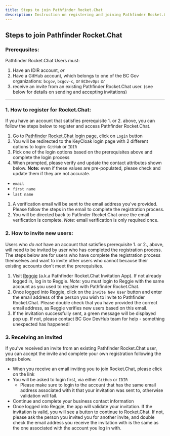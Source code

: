 ```yaml
---
title: Steps to join Pathfinder Rocket.Chat
description: Instruction on registering and joining Pathfinder Rocket.Chat
---
```


## Steps to join Pathfinder Rocket.Chat

### Prerequsites:

Pathfinder Rocket.Chat Users must:

1. Have an IDIR account, *or*
2. Have a GitHub account, which belongs to one of the BC Gov organizations: `bcgov`, `bcgov-c`, or `BCDevOps` *or*
3. receive an invite from an existing Pathfinder Rocket.Chat user. (see below for details on sending and accepting invitations)

---
### 1. How to register for Rocket.Chat:

If you have an account that satisfies prerequisite 1. or 2. above, you can follow the steps below to register and access Pathfinder Rocket.Chat.  

1. Go to [Pathfinder Rocket.Chat login page](https://chat.pathfinder.gov.bc.ca/), click on `Login` button
1. You will be redirected to the KeyCloak login page with 2 different options to login: `GitHub` or `IDIR`
1. Pick one of the login options based on the prerequisites above and complete the login process 
1. When prompted, please verify and update the contact attributes shown below. **Note:** even if these values are pre-populated,  please check and update them if they are not accurate.
  - `email`
  - `first name`
  - `last name`
1. A verification email will be sent to the email address you've provided. Please follow the steps in the email to complete the registration process.
1. You will be directed back to Patfinder Rocket.Chat once the email verification is complete. *Note:* email verification is only required once.

### 2. How to invite new users:

Users who *do not* have an account that satisfies prerequisite 1. or 2., above, will need to be invited by user who has completed the registration process.  The steps below are for users who have complete the registration process themselves and want to invite other users who cannot because their existing accounts don't meet the prerequisites.  

1. Visit [Reggie](https://reggie.pathfinder.gov.bc.ca/) (a.k.a Pathfinder Rocket.Chat Invitation App). If not already logged in, log in to Reggie. *Note:* you must login to Reggie with the same account as you used to register with Pathfinder Rocket.Chat.
1. Once logged into Reggie, click on the `Invite New User` button and enter the email address of the person you wish to invite to Pathfinder Rocket.Chat.  Please double check that you have provided the correct email address, as Reggie verifies new users based on this email.
1. If the invitation successfully sent, a green message will be displayed pop up. If not, please contact BC Gov DevHub team for help - something unexpected has happened!

### 3. Receiving an invited

If you've received an invite from an existing Pathfinder Rocket.Chat user, you can accept the invite and complete your own registration following the steps below.  

- When you receive an email inviting you to join Rocket.Chat, please click on the link
- You will be asked to login first, via either `GitHub` or `IDIR`
  - Please make sure to login to the account that has the same email address associated with it that your invitation was sent to, otherwise validation will fail.
- Continue and complete your business contact information
- Once logged into Reggie, the app will validate your invitation. If the invitation is valid, you will see a button to continue to Rocket.Chat. If not, please ask the person you invited you for another invite, and double check the email address you receive the invitation with is the same as the one associated with the account you log in with.
